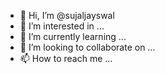 - 👋 Hi, I’m @sujaljayswal
- 👀 I’m interested in ...
- 🌱 I’m currently learning ...
- 💞️ I’m looking to collaborate on ...
- 📫 How to reach me ...

<!---
sujaljayswal/sujaljayswal is a ✨ special ✨ repository because its `README.md` (this file) appears on your GitHub profile.
You can click the Preview link to take a look at your changes.
--->
